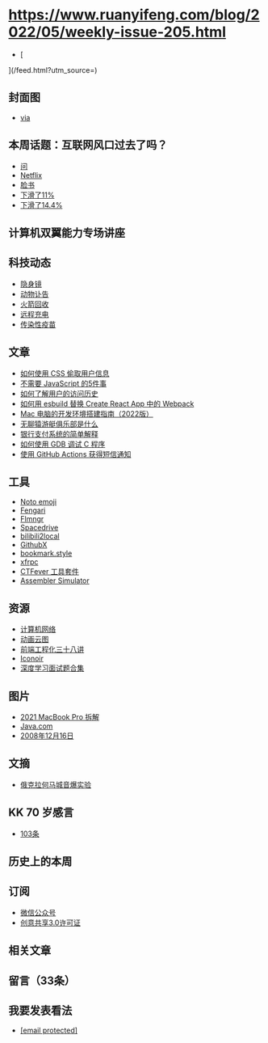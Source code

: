 # https://www.ruanyifeng.com/blog/2022/05/weekly-issue-205.html

- [


](/feed.html?utm_source=)
## 封面图
- [via](https://kottke.org/22/04/nasas-perseverance-rover-sees-solar-eclipse-on-mars)
## 本周话题：互联网风口过去了吗？
- [问](https://news.iresearch.cn/content/201901/281567.shtml)
- [Netflix](https://www.visualcapitalist.com/why-investors-tuned-out-netflix/)
- [脸书](https://www.stcn.com/stock/djjd/202202/t20220209_4137613.html)
- [下滑了11%](https://wallstreetcn.com/articles/3657510)
- [下滑了14.4%](https://finance.sina.com.cn/stock/hkstock/hkstocknews/2022-04-25/doc-imcwiwst3914832.shtml)
## 计算机双翼能力专场讲座
## 科技动态
- [隐身镜](https://www.odditycentral.com/news/uk-based-company-creates-functional-invisibility-shields.html)
- [动物讣告](https://mp.weixin.qq.com/s/qJsdUemQMwfQoYaQ1Qxjwg)
- [火箭回收](https://www.bbc.com/news/science-environment-61307512)
- [远程充电](https://newatlas.com/energy/us-navy-beams-1-6-kw-power-kilometer-microwaves/)
- [传染性疫苗](https://www.iflscience.com/health-and-medicine/scientists-are-working-on-contagious-vaccines/)
## 文章
- [如何使用 CSS 偷取用户信息](https://scotthelme.co.uk/can-you-get-pwned-with-css/)
- [不需要 JavaScript 的5件事](https://lexoral.com/blog/you-dont-need-js/)
- [如何了解用户的访问历史](https://varun.ch/history)
- [如何用 esbuild 替换 Create React App 中的 Webpack](https://devtails.xyz/how-to-replace-webpack-in-create-react-app-with-esbuild)
- [Mac 电脑的开发环境搭建指南（2022版）](https://www.robinwieruch.de/mac-setup-web-development/)
- [无聊猿游艇俱乐部是什么](https://www.newbiescrypto.com/p/bored-ape-yacht-club-part-1)
- [银行支付系统的简单解释](https://gendal.me/2013/11/24/a-simple-explanation-of-how-money-moves-around-the-banking-system/)
- [如何使用 GDB 调试 C 程序](https://felix-knorr.net/posts/2022-02-27-direct-gdb.html)
- [使用 GitHub Actions 获得短信通知](https://ben.balter.com/2021/12/15/github-actions-website-api-change-notification/)
## 工具
- [Noto emoji](https://developers.googleblog.com/2022/04/what-is-black-and-white-and-read-all.html)
- [Fengari](https://fengari.io/)
- [Flmngr](https://index.php.flmngr.com/)
- [Spacedrive](https://www.spacedrive.app/)
- [bilibili2local](https://github.com/sansui-orz/bilibili2local)
- [GithubX](https://github.com/riskers/github-plus-extension)
- [bookmark.style](https://www.bookmark.style/)
- [xfrpc](https://github.com/liudf0716/xfrpc)
- [CTFever 工具套件](https://ctfever.uniiem.com/)
- [Assembler Simulator](https://github.com/exuanbo/assembler-simulator)
## 资源
- [计算机网络](https://gaia.cs.umass.edu/kurose_ross/wireshark.php)
- [动画云图](https://earth2day.com/TheWall/)
- [前端工程化三十八讲](https://q.shanyue.tech/engineering/)
- [Iconoir](https://iconoir.com/)
- [深度学习面试题合集](https://github.com/BoltzmannEntropy/interviews.ai)
## 图片
- [2021 MacBook Pro 拆解](https://www.ifixit.com/News/54122/macbook-pro-2021-teardown)
- [Java.com](https://java.com/en/)
- [2008年12月16日](https://web.archive.org/web/20081216003508/http://www.java.com/en/)
## 文摘
- [俄克拉何马城音爆实验](https://en.wikipedia.org/wiki/Oklahoma_City_sonic_boom_tests)
## KK 70 岁感言
- [103条](https://kk.org/thetechnium/103-bits-of-advice-i-wish-i-had-known/
)
## 历史上的本周
## 订阅
- [微信公众号](http://weixin.sogou.com/weixin?query=%E9%98%AE%E4%B8%80%E5%B3%B0%E7%9A%84%E7%BD%91%E7%BB%9C%E6%97%A5%E5%BF%97)
- [创意共享3.0许可证](http://creativecommons.org/licenses/by-nc-nd/3.0/deed.zh)
## 相关文章
## 留言（33条）
## 我要发表看法
- [[email protected]](/cdn-cgi/l/email-protection#0f7666696a6168217d7a6e614f68626e6663216c6062)